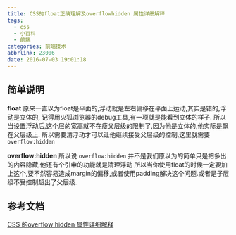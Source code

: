 ```yaml
---
title: CSS的float正确理解及overflowhidden 属性详细解释
tags:
  - css
  - 小百科
  - 前端
categories: 前端技术
abbrlink: 23006
date: 2016-07-03 19:01:18
---
```


## 简单说明
**float**
原来一直以为float是平面的,浮动就是左右偏移在平面上运动,其实是错的,浮动是立体的,
记得用火狐浏览器的debug工具,有一项就是能看到立体的样子.
所以当设置浮动后,这个层的宽高就不在瘦父层级的限制了,因为他是立体的,他实际是飘在父层级上.
所以需要清浮动才可以让他继续接受父层级的控制,这里就需要`overflow:hidden`

**overflow:hidden**
所以说 `overflow:hidden` 并不是我们原以为的简单只是把多出的内容隐藏,他还有个引申的功能就是清理浮动
所以当你使用float的时候一定要加上这个,要不然容易造成margin的偏移,或者使用padding解决这个问题.或者是子层级不受控制超出了父层级.

## 参考文档
[CSS 的overflow:hidden 属性详细解释](http://jingyan.baidu.com/article/d45ad148e2a7f969552b80ae.html)
